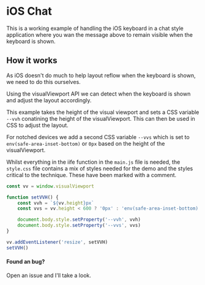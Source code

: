 # iOS Chat

This is a working example of handling the iOS keyboard in a chat style application where you wan the message above to remain visible when the keyboard is shown.

## How it works

As iOS doesn't do much to help layout reflow when the keyboard is shown, we need to do this ourselves.

Using the visualViewport API we can detect when the keyboard is shown and adjust the layout accordingly.

This example takes the height of the visual viewport and sets a CSS variable `--vvh` conatining the height of the visualViewport. This can then be used in CSS to adjust the layout.

For notched devices we add a second CSS variable `--vvs` which is set to `env(safe-area-inset-bottom)` or `0px` based on the height of the visualViewport.

Whilst everything in the iife function in the `main.js` file is needed, the `style.css` file contains a mix of styles needed for the demo and the styles critical to the technique. These have been marked with a comment.

```js
const vv = window.visualViewport

function setVVH() {
	const vvh = `${vv.height}px`
	const vvs = vv.height < 600 ? '0px' : 'env(safe-area-inset-bottom)'

	document.body.style.setProperty('--vvh', vvh)
	document.body.style.setProperty('--vvs', vvs)
}

vv.addEventListener('resize', setVVH)
setVVH()
```

#### Found an bug?

Open an issue and I'll take a look.
